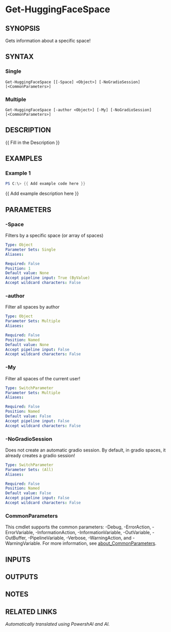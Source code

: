 ﻿---
external help file: powershai-help.xml
Module Name: powershai
online version:
schema: 2.0.0
---

# Get-HuggingFaceSpace

## SYNOPSIS
Gets information about a specific space!

## SYNTAX

### Single
```
Get-HuggingFaceSpace [[-Space] <Object>] [-NoGradioSession] [<CommonParameters>]
```

### Multiple
```
Get-HuggingFaceSpace [-author <Object>] [-My] [-NoGradioSession] [<CommonParameters>]
```

## DESCRIPTION
{{ Fill in the Description }}

## EXAMPLES

### Example 1
```powershell
PS C:\> {{ Add example code here }}
```

{{ Add example description here }}

## PARAMETERS

### -Space
Filters by a specific space (or array of spaces)

```yaml
Type: Object
Parameter Sets: Single
Aliases:

Required: False
Position: 1
Default value: None
Accept pipeline input: True (ByValue)
Accept wildcard characters: False
```

### -author
Filter all spaces by author

```yaml
Type: Object
Parameter Sets: Multiple
Aliases:

Required: False
Position: Named
Default value: None
Accept pipeline input: False
Accept wildcard characters: False
```

### -My
Filter all spaces of the current user!

```yaml
Type: SwitchParameter
Parameter Sets: Multiple
Aliases:

Required: False
Position: Named
Default value: False
Accept pipeline input: False
Accept wildcard characters: False
```

### -NoGradioSession
Does not create an automatic gradio session.
By default, in gradio spaces, it already creates a gradio session!

```yaml
Type: SwitchParameter
Parameter Sets: (All)
Aliases:

Required: False
Position: Named
Default value: False
Accept pipeline input: False
Accept wildcard characters: False
```

### CommonParameters
This cmdlet supports the common parameters: -Debug, -ErrorAction, -ErrorVariable, -InformationAction, -InformationVariable, -OutVariable, -OutBuffer, -PipelineVariable, -Verbose, -WarningAction, and -WarningVariable. For more information, see [about_CommonParameters](http://go.microsoft.com/fwlink/?LinkID=113216).

## INPUTS

## OUTPUTS

## NOTES

## RELATED LINKS



_Automatically translated using PowershAI and AI._
